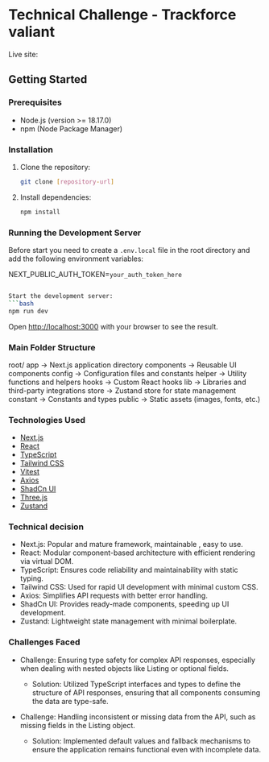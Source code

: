 # Technical Challenge - Trackforce valiant
Live site: 
## Getting Started

### Prerequisites

- Node.js (version >= 18.17.0)
- npm (Node Package Manager)

### Installation

1. Clone the repository:
    ```bash
    git clone [repository-url]
    ```

2. Install dependencies:
    ```bash
    npm install
    ```

### Running the Development Server

Before start you need to create a `.env.local` file in the root directory and add the following environment variables:

NEXT_PUBLIC_AUTH_TOKEN=`your_auth_token_here`

```bash

Start the development server:
```bash
npm run dev
```

Open [http://localhost:3000](http://localhost:3000) with your browser to see the result.


### Main Folder Structure

root/
        app -> Next.js application directory
        components -> Reusable UI components
        config -> Configuration files and constants
        helper -> Utility functions and helpers
        hooks -> Custom React hooks
        lib -> Libraries and third-party integrations
        store -> Zustand store for state management
        constant -> Constants and types
        public -> Static assets (images, fonts, etc.)


### Technologies Used

- [Next.js](https://nextjs.org/)
- [React](https://reactjs.org/)
- [TypeScript](https://www.typescriptlang.org/)
- [Tailwind CSS](https://tailwindcss.com/)
- [Vitest](https://vitest.dev/)
- [Axios](https://axios-http.com/docs/intro)
- [ShadCn UI](https://ui.shadcn.com/)
- [Three.js](https://threejs.org/)
- [Zustand](https://zustand.docs.pmnd.rs/getting-started/introduction)


### Technical decision

- Next.js: Popular and mature framework, maintainable , easy to use.
- React: Modular component-based architecture with efficient rendering via virtual DOM.
- TypeScript: Ensures code reliability and maintainability with static typing.
- Tailwind CSS: Used for rapid UI development with minimal custom CSS.
- Axios: Simplifies API requests with better error handling.
- ShadCn UI: Provides ready-made components, speeding up UI development.
- Zustand: Lightweight state management with minimal boilerplate.

### Challenges Faced

- Challenge: Ensuring type safety for complex API responses, especially when dealing with nested objects like Listing or optional fields.
    - Solution: Utilized TypeScript interfaces and types to define the structure of API responses, ensuring that all components consuming the data are type-safe.


- Challenge: Handling inconsistent or missing data from the API, such as missing fields in the Listing object.
    - Solution: Implemented default values and fallback mechanisms to ensure the application remains functional even with incomplete data.
